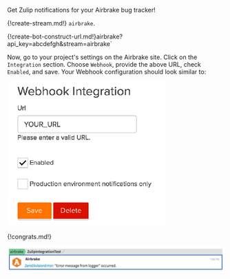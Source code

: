 Get Zulip notifications for your Airbrake bug tracker!

{!create-stream.md!} `airbrake`.

{!create-bot-construct-url.md!}airbrake?api_key=abcdefgh&stream=airbrake`

Now, go to your project's settings on the Airbrake site. Click
on the `Integration` section. Choose `Webhook`, provide the above URL,
check `Enabled`, and save. Your Webhook configuration should look similar to:

![](/static/images/integrations/airbrake/001.png)

{!congrats.md!}

![](/static/images/integrations/airbrake/002.png)
